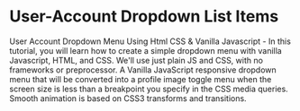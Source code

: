 # User-Account Dropdown List Items 

User Account Dropdown Menu Using Html CSS & Vanilla Javascript - In this tutorial, you will learn how to create a simple dropdown menu with vanilla Javascript, HTML, and CSS. We'll use just plain JS and CSS, with no frameworks or preprocessor. A Vanilla JavaScript responsive dropdown menu that will be converted into a profile image toggle menu when the screen size is less than a breakpoint you specify in the CSS media queries. Smooth animation is based on CSS3 transforms and transitions.
